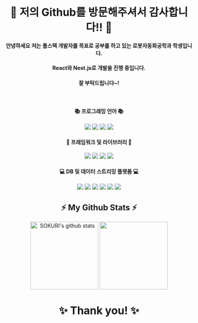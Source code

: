 # <div align="center"> 👋 저의 Github를 방문해주셔서 감사합니다!! 👋 </div>
#### <div align="center"> 안녕하세요 저는 풀스택 개발자를 목표로 공부를 하고 있는 로봇자동화공학과 학생입니다. </div>
#### <div align="center"> React와 Nest.js로 개발을 진행 중입니다. </div>
#### <div align="center"> 잘 부탁드립니다~! </div>
   
#### <div align="center"> 📚 프로그래밍 언어 📚 </div>
<div align="center"> <img src="https://img.shields.io/badge/HTML5-E34F26?style=flat-square&logo=HTML5&logoColor=white"/> <img src="https://img.shields.io/badge/CSS3-1572B6?style=flat-square&logo=CSS3&logoColor=white"/> <img src="https://img.shields.io/badge/Javascript-F7DF1E?style=flat-square&logo=javascript&logoColor=white"/> <img src="https://img.shields.io/badge/TypeScript-3178C6?style=flat-square&logo=TypeScript&logoColor=white"/> </div>    

#### <div align="center"> 🌈 프레임워크 및 라이브러리 🌈 </div>
<div align="center"> <img src="https://img.shields.io/badge/React-2599ED?style=flat-square&logo=React&logoColor=white"/> <img src="https://img.shields.io/badge/Redux-764ABC?style=flat-square&logo=Redux&logoColor=white"/> <img src="https://img.shields.io/badge/Node.js-339933?style=flat-square&logo=Node.js&logoColor=white"/> <img src="https://img.shields.io/badge/NestJS-000000?style=flat-square&logo=NestJS&logoColor=E0234E"/> </div> 

#### <div align="center"> 💻 DB 및 데이터 스트리밍 플랫폼 💻 </div>
<div align="center"> <img src="https://img.shields.io/badge/MongoDB-47A248?style=flat-square&logo=MongoDB&logoColor=white"/>  <img src="https://img.shields.io/badge/Redis-DC382D?style=flat-square&logo=Redis&logoColor=white"/> <img src="https://img.shields.io/badge/MySQL-4479A1?style=flat-square&logo=MySQL&logoColor=white"/> <img src="https://img.shields.io/badge/Amazon AWS-FF9900?style=flat-square&logo=Amazon AWS&logoColor=white"/> <img src="https://img.shields.io/badge/Docker-2496ED?style=flat-square&logo=Docker&logoColor=white"/> <img src="https://img.shields.io/badge/GraphQL-E10098?style=flat-square&logo=GraphQL&logoColor=white"/> </div>  
  
## <div align="center">⚡ My Github Stats ⚡</div>
<div align="center"> 
<a href="https://github.com/shch989"><img align="center" style="height:180px" src="https://github-readme-stats.vercel.app/api?username=shch989&show_icons=true&include_all_commits=true&theme=nord&hide_border=true" alt="SOKURI's github stats" /></a> <a href="https://github.com/shch989"><img align="center" style="height:180px" src="https://github-readme-stats.vercel.app/api/top-langs/?username=shch989&layout=compact&theme=nord&hide_border=true" /></a>     
</div>  
  
# <div align="center">✨ Thank you! ✨</div> 
<!--
**shch989/shch989** is a ✨ _special_ ✨ repository because its `README.md` (this file) appears on your GitHub profile.

Here are some ideas to get you started:

- 🔭 I’m currently working on ...
- 🌱 I’m currently learning ...
- 👯 I’m looking to collaborate on ...
- 🤔 I’m looking for help with ...
- 💬 Ask me about ...
- 📫 How to reach me: ...
- 😄 Pronouns: ...
- ⚡ Fun fact: ...
-->
